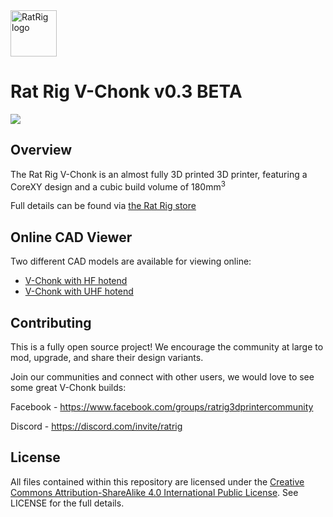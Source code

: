 <a href="https://ratrig.com/">
    <img src="https://ratrig.com/media/athlete2/default/RR_Logo_White.png" alt="RatRig logo" title="RatRig" height="74" />
</a>

# Rat Rig V-Chonk v0.3 BETA
![](https://github.com/Rat-Rig/V-Chonk/raw/main/assets/v-chonk-v0.2.jpg)

## Overview
The Rat Rig V-Chonk is an almost fully 3D printed 3D printer, featuring a CoreXY design and a cubic build volume of 180mm<sup>3</sup>

Full details can be found via [the Rat Rig store](https://ratrig.com/v-chonk-configurable.html)

## Online CAD Viewer
Two different CAD models are available for viewing online:
- [V-Chonk with HF hotend](https://a360.co/3J8weVQ)
- [V-Chonk with UHF hotend](https://a360.co/3HEgKIp)

## Contributing
This is a fully open source project! We encourage the community at large to mod, upgrade, and share their design variants.

Join our communities and connect with other users, we would love to see some great V-Chonk builds:

Facebook - https://www.facebook.com/groups/ratrig3dprintercommunity

Discord - https://discord.com/invite/ratrig

## License
All files contained within this repository are licensed under the [Creative Commons Attribution-ShareAlike 4.0 International Public License](https://creativecommons.org/licenses/by-sa/4.0/). See LICENSE for the full details.

